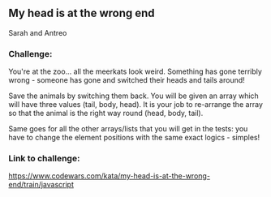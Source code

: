 ## My head is at the wrong end

Sarah and Antreo

### Challenge:
You're at the zoo... all the meerkats look weird. Something has gone terribly wrong - someone has gone and switched their heads and tails around!

Save the animals by switching them back. You will be given an array which will have three values (tail, body, head). It is your job to re-arrange the array so that the animal is the right way round (head, body, tail).

Same goes for all the other arrays/lists that you will get in the tests: you have to change the element positions with the same exact logics - simples!

### Link to challenge:
https://www.codewars.com/kata/my-head-is-at-the-wrong-end/train/javascript


